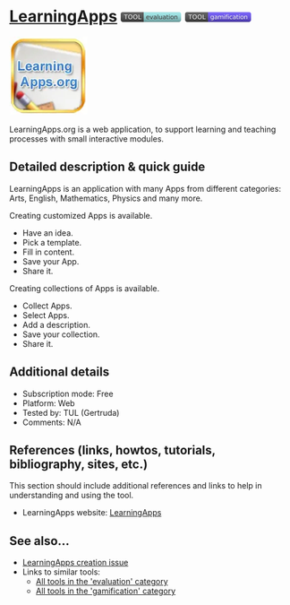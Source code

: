 # [LearningApps](https://learningapps.org/)  [<img src="images/evaluation.png" align="bottom">](https://github.com/e-CLOSE/Toolbox/issues?q=label%3A01_TOOL+label%3Aevaluation) [<img src="images/gamification.png" align="bottom">](https://github.com/e-CLOSE/Toolbox/issues?q=label%3A01_TOOL+label%3Agamification)

![LearningApps Logo](images/learningapps.png)

LearningApps.org is a web application, to support learning and teaching processes with small interactive modules.


## Detailed description & quick guide

LearningApps is an application with many Apps from different categories: Arts, English, Mathematics, Physics and many more. 

Creating customized Apps is available.
- Have an idea.
- Pick a template.
- Fill in content.
- Save your App.
- Share it.

Creating collections of Apps is available.
- Collect Apps.
- Select Apps.
- Add a description.
- Save your collection.
- Share it.


## Additional details

- Subscription mode: Free
- Platform: Web
- Tested by: TUL (Gertruda)
- Comments: N/A


## References (links, howtos, tutorials, bibliography, sites, etc.)

This section should include additional references and links to help in
understanding and using the tool.

- LearningApps website: [LearningApps](https://learningapps.org/)


## See also...

- [LearningApps creation issue](https://github.com/e-CLOSE/Toolbox/issues/85)
- Links to similar tools:
  - [All tools in the 'evaluation' category](https://github.com/e-CLOSE/Toolbox/issues?q=label%3A01_TOOL+label%3Aevaluation)
  - [All tools in the 'gamification' category](https://github.com/e-CLOSE/Toolbox/issues?q=label%3A01_TOOL+label%3Agamification)
